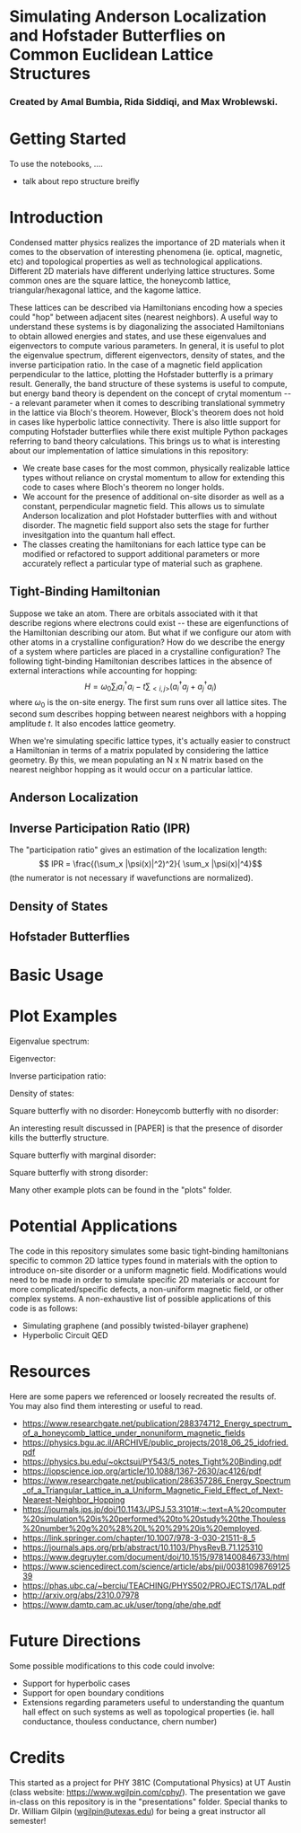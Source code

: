 # Simulating Anderson Localization and Hofstader Butterflies on Common Euclidean Lattice Structures
 ### Created by Amal Bumbia, Rida Siddiqi, and Max Wroblewski.

# Getting Started

To use the notebooks, ....
- talk about repo structure breifly

# Introduction
Condensed matter physics realizes the importance of 2D materials when it comes to the observation of interesting phenomena (ie. optical, magnetic, etc) and topological properties as well as technological applications. 
Different 2D materials have different underlying lattice structures. Some common ones are the square lattice, the honeycomb lattice, triangular/hexagonal lattice, and the kagome lattice. 

These lattices can be described via Hamiltonians encoding how a species could "hop" between adjacent sites (nearest neighbors). A useful way to understand these systems is by diagonalizing the associated Hamiltonians to obtain allowed energies and states, and use these eigenvalues and eigenvectors to compute various parameters. In general, it is useful to plot the eigenvalue spectrum, different eigenvectors, density of states, and the inverse participation ratio. In the case of a magnetic field application perpendicular to the lattice, plotting the Hofstader butterfly is a primary result. Generally, the band structure of these systems is useful to compute, but energy band theory is dependent on the concept of crytal momentum --- a relevant parameter when it comes to describing translational symmetry in the lattice via Bloch's theorem. However, Block's theorem does not hold in cases like hyperbolic lattice connectivity. There is also little support for computing Hofstader butterflies while there exist multiple Python packages referring to band theory calculations. This brings us to what is interesting about our implementation of lattice simulations in this repository:

- We create base cases for the most common, physically realizable lattice types without reliance on crystal momentum to allow for extending this code to cases where Bloch's theorem no longer holds.
- We account for the presence of additional on-site disorder as well as a constant, perpendicular magnetic field. This allows us to simulate Anderson localization and plot Hofstader butterflies with and without disorder. The magnetic field support also sets the stage for further invesitgation into the quantum hall effect.
- The classes creating the hamiltonians for each lattice type can be modified or refactored to support additional parameters or more accurately reflect a particular type of material such as graphene.

## Tight-Binding Hamiltonian
Suppose we take an atom. There are orbitals associated with it that describe regions where electrons could exist -- these are eigenfunctions of the Hamiltonian describing our atom. But what if we configure our atom with other atoms in a crystalline configuration? 
How do we describe the energy of a system where particles are placed in a crystalline configuration?
The following tight-binding Hamiltonian describes lattices in the absence of external interactions while accounting for hopping:
$$H = \omega_0 \sum_i a_i^\dag a_i - t \sum_{<i,j>} (a_i^\dag a_j + a_j^\dag a_i)$$
where $\omega_0$ is the on-site energy. The first sum runs over all lattice sites. The second sum describes hopping between nearest neighbors with a hopping amplitude $t$. It also encodes lattice geometry. 

When we're simulating specific lattice types, it's actually easier to construct a Hamiltonian in terms of a matrix populated by considering the lattice geometry. By this, we mean populating an N x N matrix based on the nearest neighbor hopping as it would occur on a particular lattice.

## Anderson Localization

## Inverse Participation Ratio (IPR)

The "participation ratio" gives an estimation of the localization length:
$$ IPR = \frac{(\sum_x |\psi(x)|^2)^2}{ \sum_x |\psi(x)|^4}$$
(the numerator is not necessary if wavefunctions are normalized).

## Density of States

## Hofstader Butterflies


# Basic Usage

# Plot Examples

Eigenvalue spectrum:

Eigenvector:

Inverse participation ratio:

Density of states:

Square butterfly with no disorder:
Honeycomb butterfly with no disorder:

An interesting result discussed in [PAPER] is that the presence of disorder kills the butterfly structure.

Square butterfly with marginal disorder:

Square butterfly with strong disorder:

Many other example plots can be found in the "plots" folder.

# Potential Applications
The code in this repository simulates some basic tight-binding hamiltonians specific to common 2D lattice types found in materials with the option to introduce on-site disorder or a uniform magnetic field. Modifications would need to be made in order to simulate specific 2D materials or account for more complicated/specific defects, a non-uniform magnetic field, or other complex systems. 
A non-exhaustive list of possible applications of this code is as follows: 
- Simulating graphene (and possibly twisted-bilayer graphene)
- Hyperbolic Circuit QED

# Resources
Here are some papers we referenced or loosely recreated the results of. You may also find them interesting or useful to read.

- https://www.researchgate.net/publication/288374712_Energy_spectrum_of_a_honeycomb_lattice_under_nonuniform_magnetic_fields
- https://physics.bgu.ac.il/ARCHIVE/public_projects/2018_06_25_idofried.pdf
- https://physics.bu.edu/~okctsui/PY543/5_notes_Tight%20Binding.pdf
- https://iopscience.iop.org/article/10.1088/1367-2630/ac4126/pdf
- https://www.researchgate.net/publication/286357286_Energy_Spectrum_of_a_Triangular_Lattice_in_a_Uniform_Magnetic_Field_Effect_of_Next-Nearest-Neighbor_Hopping
- https://journals.jps.jp/doi/10.1143/JPSJ.53.3101#:~:text=A%20computer%20simulation%20is%20performed%20to%20study%20the,Thouless%20number%20g%20%28%20L%20%29%20is%20employed.
- https://link.springer.com/chapter/10.1007/978-3-030-21511-8_5
- https://journals.aps.org/prb/abstract/10.1103/PhysRevB.71.125310
- https://www.degruyter.com/document/doi/10.1515/9781400846733/html
- https://www.sciencedirect.com/science/article/abs/pii/0038109876912539
- https://phas.ubc.ca/~berciu/TEACHING/PHYS502/PROJECTS/17AL.pdf
- http://arxiv.org/abs/2310.07978
- https://www.damtp.cam.ac.uk/user/tong/qhe/qhe.pdf
  

# Future Directions
Some possible modifications to this code could involve:
- Support for hyperbolic cases
- Support for open boundary conditions
- Extensions regarding parameters useful to understanding the quantum hall effect on such systems as well as topological properties (ie. hall conductance, thouless conductance, chern number)

# Credits
This started as a project for PHY 381C (Computational Physics) at UT Austin (class website: https://www.wgilpin.com/cphy/). The presentation we gave in-class on this repository is in the "presentations" folder.
Special thanks to Dr. William Gilpin (wgilpin@utexas.edu) for being a great instructor all semester!
